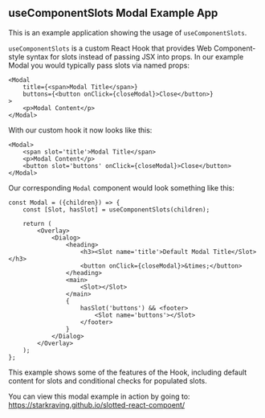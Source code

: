 ## useComponentSlots Modal Example App

This is an example application showing the usage of `useComponentSlots`.

`useComponentSlots` is a custom React Hook that provides Web Component-style syntax for slots instead of passing 
JSX into props. In our example Modal you would typically pass slots via named props:

```
<Modal
    title={<span>Modal Title</span>} 
    buttons={<button onClick={closeModal}>Close</button>}
>
    <p>Modal Content</p>
</Modal>
```

With our custom hook it now looks like this:

```
<Modal>
    <span slot='title'>Modal Title</span>
    <p>Modal Content</p>
    <button slot='buttons' onClick={closeModal}>Close</button>
</Modal>
```

Our corresponding `Modal` component would look something like this:

```
const Modal = ({children}) => {
    const [Slot, hasSlot] = useComponentSlots(children);

    return (
        <Overlay>
            <Dialog>
                <heading>
                    <h3><Slot name='title'>Default Modal Title</Slot></h3>
                    <button onClick={closeModal}>&times;</button>
                </heading>
                <main>
                    <Slot></Slot>
                </main>
                {
                    hasSlot('buttons') && <footer>
                        <Slot name='buttons'></Slot>
                    </footer>
                }
            </Dialog>
        </Overlay>
    );
};
```

This example shows some of the features of the Hook, including default content for slots and conditional checks for populated slots.

You can view this modal example in action by going to: https://starkraving.github.io/slotted-react-compoent/